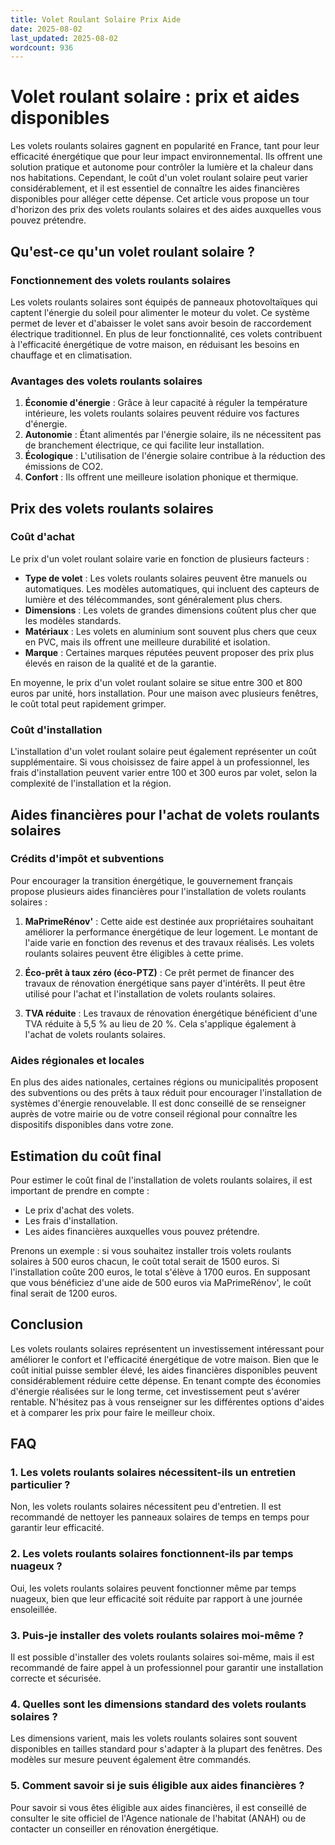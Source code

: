 ```yaml
---
title: Volet Roulant Solaire Prix Aide
date: 2025-08-02
last_updated: 2025-08-02
wordcount: 936
---
```


# Volet roulant solaire : prix et aides disponibles

Les volets roulants solaires gagnent en popularité en France, tant pour leur efficacité énergétique que pour leur impact environnemental. Ils offrent une solution pratique et autonome pour contrôler la lumière et la chaleur dans nos habitations. Cependant, le coût d'un volet roulant solaire peut varier considérablement, et il est essentiel de connaître les aides financières disponibles pour alléger cette dépense. Cet article vous propose un tour d'horizon des prix des volets roulants solaires et des aides auxquelles vous pouvez prétendre.

## Qu'est-ce qu'un volet roulant solaire ?

### Fonctionnement des volets roulants solaires

Les volets roulants solaires sont équipés de panneaux photovoltaïques qui captent l'énergie du soleil pour alimenter le moteur du volet. Ce système permet de lever et d'abaisser le volet sans avoir besoin de raccordement électrique traditionnel. En plus de leur fonctionnalité, ces volets contribuent à l'efficacité énergétique de votre maison, en réduisant les besoins en chauffage et en climatisation.

### Avantages des volets roulants solaires

1. **Économie d'énergie** : Grâce à leur capacité à réguler la température intérieure, les volets roulants solaires peuvent réduire vos factures d'énergie.
2. **Autonomie** : Étant alimentés par l'énergie solaire, ils ne nécessitent pas de branchement électrique, ce qui facilite leur installation.
3. **Écologique** : L'utilisation de l'énergie solaire contribue à la réduction des émissions de CO2.
4. **Confort** : Ils offrent une meilleure isolation phonique et thermique.

## Prix des volets roulants solaires

### Coût d'achat

Le prix d'un volet roulant solaire varie en fonction de plusieurs facteurs :

- **Type de volet** : Les volets roulants solaires peuvent être manuels ou automatiques. Les modèles automatiques, qui incluent des capteurs de lumière et des télécommandes, sont généralement plus chers.
- **Dimensions** : Les volets de grandes dimensions coûtent plus cher que les modèles standards.
- **Matériaux** : Les volets en aluminium sont souvent plus chers que ceux en PVC, mais ils offrent une meilleure durabilité et isolation.
- **Marque** : Certaines marques réputées peuvent proposer des prix plus élevés en raison de la qualité et de la garantie.

En moyenne, le prix d'un volet roulant solaire se situe entre 300 et 800 euros par unité, hors installation. Pour une maison avec plusieurs fenêtres, le coût total peut rapidement grimper.

### Coût d'installation

L'installation d'un volet roulant solaire peut également représenter un coût supplémentaire. Si vous choisissez de faire appel à un professionnel, les frais d'installation peuvent varier entre 100 et 300 euros par volet, selon la complexité de l'installation et la région. 

## Aides financières pour l'achat de volets roulants solaires

### Crédits d'impôt et subventions

Pour encourager la transition énergétique, le gouvernement français propose plusieurs aides financières pour l'installation de volets roulants solaires :

1. **MaPrimeRénov'** : Cette aide est destinée aux propriétaires souhaitant améliorer la performance énergétique de leur logement. Le montant de l'aide varie en fonction des revenus et des travaux réalisés. Les volets roulants solaires peuvent être éligibles à cette prime.
   
2. **Éco-prêt à taux zéro (éco-PTZ)** : Ce prêt permet de financer des travaux de rénovation énergétique sans payer d'intérêts. Il peut être utilisé pour l'achat et l'installation de volets roulants solaires.

3. **TVA réduite** : Les travaux de rénovation énergétique bénéficient d'une TVA réduite à 5,5 % au lieu de 20 %. Cela s'applique également à l'achat de volets roulants solaires.

### Aides régionales et locales

En plus des aides nationales, certaines régions ou municipalités proposent des subventions ou des prêts à taux réduit pour encourager l'installation de systèmes d'énergie renouvelable. Il est donc conseillé de se renseigner auprès de votre mairie ou de votre conseil régional pour connaître les dispositifs disponibles dans votre zone.

## Estimation du coût final

Pour estimer le coût final de l'installation de volets roulants solaires, il est important de prendre en compte :

- Le prix d'achat des volets.
- Les frais d'installation.
- Les aides financières auxquelles vous pouvez prétendre.

Prenons un exemple : si vous souhaitez installer trois volets roulants solaires à 500 euros chacun, le coût total serait de 1500 euros. Si l'installation coûte 200 euros, le total s'élève à 1700 euros. En supposant que vous bénéficiez d'une aide de 500 euros via MaPrimeRénov', le coût final serait de 1200 euros.

## Conclusion

Les volets roulants solaires représentent un investissement intéressant pour améliorer le confort et l'efficacité énergétique de votre maison. Bien que le coût initial puisse sembler élevé, les aides financières disponibles peuvent considérablement réduire cette dépense. En tenant compte des économies d'énergie réalisées sur le long terme, cet investissement peut s'avérer rentable. N'hésitez pas à vous renseigner sur les différentes options d'aides et à comparer les prix pour faire le meilleur choix.

## FAQ

### 1. Les volets roulants solaires nécessitent-ils un entretien particulier ?

Non, les volets roulants solaires nécessitent peu d'entretien. Il est recommandé de nettoyer les panneaux solaires de temps en temps pour garantir leur efficacité.

### 2. Les volets roulants solaires fonctionnent-ils par temps nuageux ?

Oui, les volets roulants solaires peuvent fonctionner même par temps nuageux, bien que leur efficacité soit réduite par rapport à une journée ensoleillée.

### 3. Puis-je installer des volets roulants solaires moi-même ?

Il est possible d'installer des volets roulants solaires soi-même, mais il est recommandé de faire appel à un professionnel pour garantir une installation correcte et sécurisée.

### 4. Quelles sont les dimensions standard des volets roulants solaires ?

Les dimensions varient, mais les volets roulants solaires sont souvent disponibles en tailles standard pour s'adapter à la plupart des fenêtres. Des modèles sur mesure peuvent également être commandés.

### 5. Comment savoir si je suis éligible aux aides financières ?

Pour savoir si vous êtes éligible aux aides financières, il est conseillé de consulter le site officiel de l'Agence nationale de l'habitat (ANAH) ou de contacter un conseiller en rénovation énergétique.